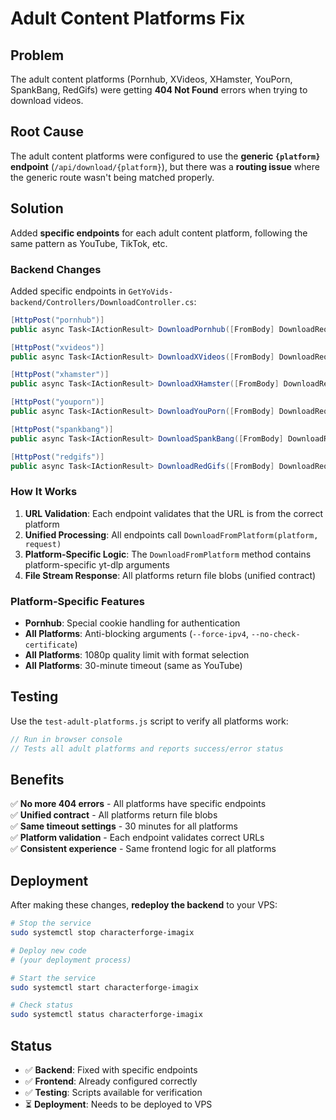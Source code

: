 # Adult Content Platforms Fix

## Problem
The adult content platforms (Pornhub, XVideos, XHamster, YouPorn, SpankBang, RedGifs) were getting **404 Not Found** errors when trying to download videos.

## Root Cause
The adult content platforms were configured to use the **generic `{platform}` endpoint** (`/api/download/{platform}`), but there was a **routing issue** where the generic route wasn't being matched properly.

## Solution
Added **specific endpoints** for each adult content platform, following the same pattern as YouTube, TikTok, etc.

### Backend Changes
Added specific endpoints in `GetYoVids-backend/Controllers/DownloadController.cs`:

```csharp
[HttpPost("pornhub")]
public async Task<IActionResult> DownloadPornhub([FromBody] DownloadRequest request)

[HttpPost("xvideos")]
public async Task<IActionResult> DownloadXVideos([FromBody] DownloadRequest request)

[HttpPost("xhamster")]
public async Task<IActionResult> DownloadXHamster([FromBody] DownloadRequest request)

[HttpPost("youporn")]
public async Task<IActionResult> DownloadYouPorn([FromBody] DownloadRequest request)

[HttpPost("spankbang")]
public async Task<IActionResult> DownloadSpankBang([FromBody] DownloadRequest request)

[HttpPost("redgifs")]
public async Task<IActionResult> DownloadRedGifs([FromBody] DownloadRequest request)
```

### How It Works
1. **URL Validation**: Each endpoint validates that the URL is from the correct platform
2. **Unified Processing**: All endpoints call `DownloadFromPlatform(platform, request)` 
3. **Platform-Specific Logic**: The `DownloadFromPlatform` method contains platform-specific yt-dlp arguments
4. **File Stream Response**: All platforms return file blobs (unified contract)

### Platform-Specific Features
- **Pornhub**: Special cookie handling for authentication
- **All Platforms**: Anti-blocking arguments (`--force-ipv4`, `--no-check-certificate`)
- **All Platforms**: 1080p quality limit with format selection
- **All Platforms**: 30-minute timeout (same as YouTube)

## Testing
Use the `test-adult-platforms.js` script to verify all platforms work:

```javascript
// Run in browser console
// Tests all adult platforms and reports success/error status
```

## Benefits
✅ **No more 404 errors** - All platforms have specific endpoints  
✅ **Unified contract** - All platforms return file blobs  
✅ **Same timeout settings** - 30 minutes for all platforms  
✅ **Platform validation** - Each endpoint validates correct URLs  
✅ **Consistent experience** - Same frontend logic for all platforms  

## Deployment
After making these changes, **redeploy the backend** to your VPS:

```bash
# Stop the service
sudo systemctl stop characterforge-imagix

# Deploy new code
# (your deployment process)

# Start the service
sudo systemctl start characterforge-imagix

# Check status
sudo systemctl status characterforge-imagix
```

## Status
- ✅ **Backend**: Fixed with specific endpoints
- ✅ **Frontend**: Already configured correctly
- ✅ **Testing**: Scripts available for verification
- ⏳ **Deployment**: Needs to be deployed to VPS 